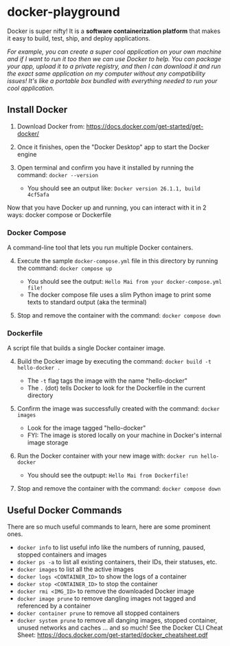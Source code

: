 ﻿# docker-playground

Docker is super nifty! It is a **software containerization platform** that makes it easy to build, test, ship, and deploy applications.

_For example, you can create a super cool application on your own machine and if I want to run it too then we can use Docker to help. 
You can package your app, upload it to a private registry, and then I can download it and run the exact same application on my computer 
without any compatibility issues! It's like a portable box bundled with everything needed to run your cool application._

## Install Docker
1) Download Docker from: https://docs.docker.com/get-started/get-docker/


2) Once it finishes, open the "Docker Desktop" app to start the Docker engine


3) Open terminal and confirm you have it installed by running the command: `docker --version`
    * You should see an output like: `Docker version 26.1.1, build 4cf5afa`

Now that you have Docker up and running, you can interact with it in 2 ways: docker compose or Dockerfile

### Docker Compose
A command-line tool that lets you run multiple Docker containers.

4) Execute the sample `docker-compose.yml` file in this directory by running the command: `docker compose up`
    * You should see the output: `Hello Mai from your docker-compose.yml file!`
    * The docker compose file uses a slim Python image to print some texts to standard output (aka the terminal)


5) Stop and remove the container with the command: `docker compose down`


### Dockerfile
A script file that builds a single Docker container image.


4) Build the Docker image by executing the command: `docker build -t hello-docker .`
    * The `-t` flag tags the image with the name "hello-docker"
    * The `.` (dot) tells Docker to look for the Dockerfile in the current directory


5) Confirm the image was successfully created with the command: `docker images`
    * Look for the image tagged "hello-docker"
    * FYI: The image is stored locally on your machine in Docker's internal image storage


6) Run the Docker container with your new image with: `docker run hello-docker`
    * You should see the outpupt: `Hello Mai from Dockerfile!`


7) Stop and remove the container with the command: `docker compose down`

## Useful Docker Commands
There are so much useful commands to learn, here are some prominent ones.


* `docker info` to list useful info like the numbers of running, paused, stopped containers and images
* `docker ps -a` to list all existing containers, their IDs, their statuses, etc.
* `docker images` to list all the active images
* `docker logs <CONTAINER_ID>` to show the logs of a container
* `docker stop <CONTAINER_ID>` to stop the container
* `docker rmi <IMG_ID>` to remove the downloaded Docker image
* `docker image prune` to remove dangling images not tagged and referenced by a container 
* `docker container prune` to remove all stopped containers
* `docker system prune` to remove all danging images, stopped container, unused networks and caches
... and so much! See the Docker CLI Cheat Sheet: https://docs.docker.com/get-started/docker_cheatsheet.pdf